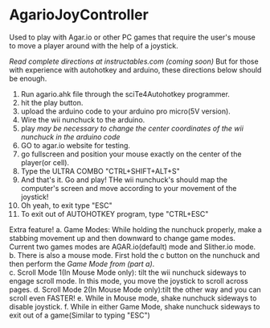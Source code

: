 # AgarioJoyController
Used to play with Agar.io or other PC games that require the user's mouse to move a player around with the help of a joystick.

*Read complete directions at instructables.com (coming soon)*
But for those with experience with autohotkey and arduino, these directions below should be enough.
1. Run agario.ahk file through the sciTe4Autohotkey programmer.
2. hit the play button.
3. upload the arduino code to your arduino pro micro(5V version).
4. Wire the wii nunchuck to the arduino.
5. play
*may be necessary to change the center coordinates of the wii nunchuck in the arduino code*
6.  GO to agar.io website for testing.  
7. go fullscreen and position your mouse exactly on the center of the player(or cell).
8.  Type the ULTRA COMBO "CTRL+SHIFT+ALT+S"
9.  And that's it. Go and play!  THe wii nunchuck's should map the computer's screen and move according to your movement of the joystick!
10. Oh yeah, to exit type "ESC"
11. To exit out of AUTOHOTKEY program, type "CTRL+ESC"

Extra feature!
a. Game Modes: While holding the nunchuck properly, make a stabbing movement up and then downward to change game modes.  Current two games modes are AGAR.io(default) mode and Slither.io mode. 
b. There is also a mouse mode. First hold the c button on the nunchuck and then perform the *Game Mode from (part a)*.     
c. Scroll Mode 1(In Mouse Mode only): tilt the wii nunchuck sideways to engage scroll mode.  In this mode, you move the joystick to scroll across pages.
d. Scroll Mode 2(In Mouse Mode only):tilt the other way and you can scroll even FASTER!
e. While in Mouse mode, shake nunchuck sideways to disable joystick.
f. While in either Game Mode, shake nunchuck sideways to exit out of a game(Similar to typing "ESC")
